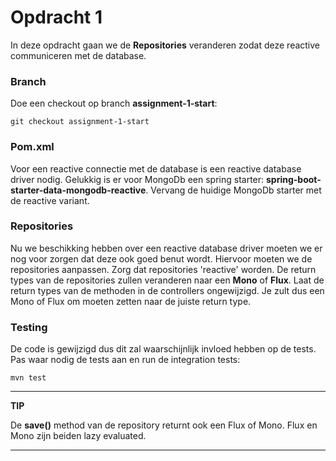 # Opdracht 1
In deze opdracht gaan we de __Repositories__ veranderen zodat deze reactive communiceren met de
database. 

### Branch

Doe een checkout op branch __assignment-1-start__:
```
git checkout assignment-1-start
```

### Pom.xml
Voor een reactive connectie met de database is een reactive database driver nodig. Gelukkig is er voor
MongoDb een spring starter: __spring-boot-starter-data-mongodb-reactive__. Vervang de huidige
MongoDb starter met de reactive variant.

### Repositories
Nu we beschikking hebben over een reactive database driver moeten we er nog voor zorgen dat deze ook
goed benut wordt. Hiervoor moeten we de repositories aanpassen. Zorg dat repositories 'reactive' 
worden. De return types van de repositories zullen veranderen naar een __Mono__ of __Flux__.
Laat de return types van de methoden in de controllers ongewijzigd. Je zult dus een Mono of Flux
om moeten zetten naar de juiste return type.

### Testing
De code is gewijzigd dus dit zal waarschijnlijk invloed hebben op de tests. Pas waar nodig de
tests aan en run de integration tests:

```
mvn test
```

---
**TIP**

De __save()__ method van de repository returnt ook een Flux of Mono. Flux en Mono zijn beiden 
lazy evaluated.

---





